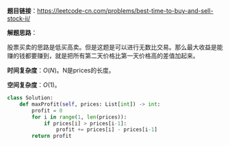 **题目链接**：https://leetcode-cn.com/problems/best-time-to-buy-and-sell-stock-ii/

**解题思路**：

股票买卖的思路是低买高卖。但是这题是可以进行无数比交易。那么最大收益是能赚的钱都要赚到，就是把所有第二天价格比第一天价格高的差值加起来。

**时间复杂度**：$O(N)$。N是prices的长度。

**空间复杂度**：$O(1)$。

```python
class Solution:
    def maxProfit(self, prices: List[int]) -> int:
        profit = 0
        for i in range(1, len(prices)):
            if prices[i] > prices[i-1]:
                profit += prices[i] - prices[i-1]
        return profit
```




